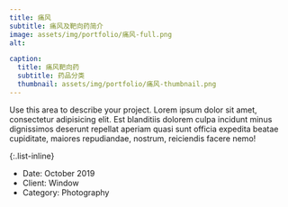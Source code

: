 ```yaml
---
title: 痛风
subtitle: 痛风及靶向药简介
image: assets/img/portfolio/痛风-full.png
alt:

caption:
  title: 痛风靶向药
  subtitle: 药品分类
  thumbnail: assets/img/portfolio/痛风-thumbnail.png
---
```

Use this area to describe your project. Lorem ipsum dolor sit amet, consectetur adipisicing elit. Est blanditiis dolorem culpa incidunt minus dignissimos deserunt repellat aperiam quasi sunt officia expedita beatae cupiditate, maiores repudiandae, nostrum, reiciendis facere nemo!

{:.list-inline}
- Date: October 2019
- Client: Window
- Category: Photography
